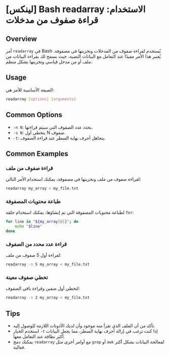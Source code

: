 # [لينكس] Bash readarray الاستخدام: قراءة صفوف من مدخلات

## Overview
أمر `readarray` في Bash يُستخدم لقراءة صفوف من المدخلات وتخزينها في مصفوفة. يُعتبر هذا الأمر مفيدًا عند التعامل مع البيانات النصية، حيث يسمح لك بقراءة البيانات من ملف أو من مدخل قياسي وتخزينها بشكل منظم.

## Usage
الصيغة الأساسية للأمر هي:

```bash
readarray [options] [arguments]
```

## Common Options
- `-n N`: يحدد عدد الصفوف التي سيتم قراءتها.
- `-s N`: يتخطى أول N صفوف.
- `-t`: يتجاهل أحرف نهاية السطر عند قراءة الصفوف.

## Common Examples

### قراءة صفوف من ملف
لقراءة صفوف من ملف وتخزينها في مصفوفة، يمكنك استخدام الأمر التالي:

```bash
readarray my_array < my_file.txt
```

### طباعة محتويات المصفوفة
لطباعة محتويات المصفوفة التي تم إنشاؤها، يمكنك استخدام حلقة `for`:

```bash
for line in "${my_array[@]}"; do
    echo "$line"
done
```

### قراءة عدد محدد من الصفوف
لقراءة أول 5 صفوف من ملف:

```bash
readarray -n 5 my_array < my_file.txt
```

### تخطي صفوف معينة
لتخطي أول صفين وقراءة باقي الصفوف:

```bash
readarray -s 2 my_array < my_file.txt
```

## Tips
- تأكد من أن الملف الذي تقرأ منه موجود وأن لديك الأذونات اللازمة للوصول إليه.
- استخدم الخيار `-t` إذا كنت ترغب في إزالة أحرف نهاية السطر، مما يجعل البيانات أكثر نظافة عند التعامل معها.
- يمكنك دمج `readarray` مع أوامر أخرى مثل `grep` أو `awk` لمعالجة البيانات بشكل أكثر فعالية.